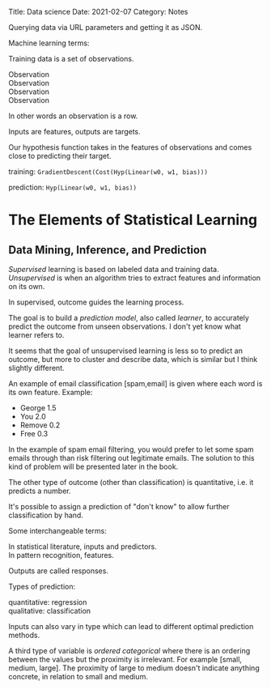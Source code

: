 Title: Data science
Date: 2021-02-07
Category: Notes

Querying data via URL parameters and getting it as JSON.

Machine learning terms:

Training data is a set of observations.

Observation  
Observation  
Observation  
Observation  

In other words an observation is a row.

Inputs are features, outputs are targets.

Our hypothesis function takes in the features of observations and comes close to predicting their target.

training:
`GradientDescent(Cost(Hyp(Linear(w0, w1, bias)))`

prediction:
`Hyp(Linear(w0, w1, bias))`

# The Elements of Statistical Learning
## Data Mining, Inference, and Prediction

*Supervised* learning is based on labeled data and training data. *Unsupervised* is when an algorithm tries to extract features and information on its own.

In supervised, outcome guides the learning process.

The goal is to build a *prediction model*, also called *learner*, to accurately predict the outcome from unseen observations. I don't yet know what learner refers to.

It seems that the goal of unsupervised learning is less so to predict an outcome, but more to cluster and describe data, which is similar but I think slightly different.

An example of email classification [spam,email] is given where each word is its own feature. Example:

- George 1.5  
- You 2.0  
- Remove 0.2  
- Free 0.3  

In the example of spam email filtering, you would prefer to let some spam emails through than risk filtering out legitimate emails. The solution to this kind of problem will be presented later in the book.

The other type of outcome (other than classification) is quantitative, i.e. it predicts a number.

It's possible to assign a prediction of "don't know" to allow further classification by hand.

Some interchangeable terms:

In statistical literature, inputs and predictors.  
In pattern recognition, features.  

Outputs are called responses.

Types of prediction:

quantitative: regression  
qualitative: classification  

Inputs can also vary in type which can lead to different optimal prediction methods.

A third type of variable is *ordered categorical* where there is an ordering between the values but the proximity is irrelevant. For example [small, medium, large]. The proximity of large to medium doesn't indicate anything concrete, in relation to small and medium.